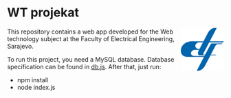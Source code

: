 WT projekat
============
<img align="right" width="100" height="100" src="https://raw.githubusercontent.com/fpoljcic/wt-projekat/master/public/images/logo.png">

This repository contains a web app developed for the Web technology subject at the Faculty of Electrical Engineering, Sarajevo.

To run this project, you need a MySQL database. Database specification can be found in [db.js](https://github.com/fpoljcic/wt-projekat/blob/master/db.js). After that, just run:
* npm install
* node index.js
